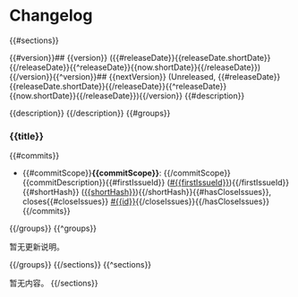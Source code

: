 # Changelog
{{#sections}}

{{#version}}## {{version}} ({{#releaseDate}}{{releaseDate.shortDate}}{{/releaseDate}}{{^releaseDate}}{{now.shortDate}}{{/releaseDate}}){{/version}}{{^version}}## {{nextVersion}} (Unreleased, {{#releaseDate}}{{releaseDate.shortDate}}{{/releaseDate}}{{^releaseDate}}{{now.shortDate}}{{/releaseDate}}){{/version}}
{{#description}}

{{description}}
{{/description}}
{{#groups}}

### {{title}}

{{#commits}}
* {{#commitScope}}**{{commitScope}}**: {{/commitScope}}{{commitDescription}}{{#firstIssueId}} ([#{{firstIssueId}}]({{firstIssueUrl}})){{/firstIssueId}}{{#shortHash}} ([{{shortHash}}]({{commitUrl}})){{/shortHash}}{{#hasCloseIssues}}, closes{{#closeIssues}} [#{{id}}]({{url}}){{/closeIssues}}{{/hasCloseIssues}}
{{/commits}}

{{/groups}}
{{^groups}}

暂无更新说明。

{{/groups}}
{{/sections}}
{{^sections}}

暂无内容。
{{/sections}}
